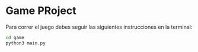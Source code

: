 # Game PRoject

Para correr el juego debes seguir las siguientes instrucciones en la terminal:

```sh
cd game
python3 main.py
```

